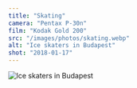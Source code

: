 ```yaml
---
title: "Skating"
camera: "Pentax P-30n"
film: "Kodak Gold 200"
src: "/images/photos/skating.webp"
alt: "Ice skaters in Budapest"
shot: "2018-01-17"
---
```


<img src="/images/photos/skating.webp" alt="Ice skaters in Budapest" >
